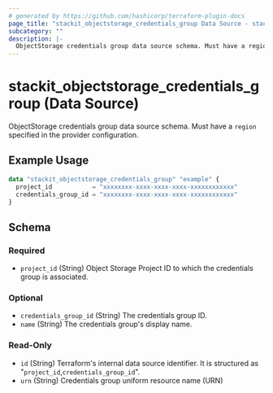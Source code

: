 ```yaml
---
# generated by https://github.com/hashicorp/terraform-plugin-docs
page_title: "stackit_objectstorage_credentials_group Data Source - stackit"
subcategory: ""
description: |-
  ObjectStorage credentials group data source schema. Must have a region specified in the provider configuration.
---
```


# stackit_objectstorage_credentials_group (Data Source)

ObjectStorage credentials group data source schema. Must have a `region` specified in the provider configuration.

## Example Usage

```terraform
data "stackit_objectstorage_credentials_group" "example" {
  project_id           = "xxxxxxxx-xxxx-xxxx-xxxx-xxxxxxxxxxxx"
  credentials_group_id = "xxxxxxxx-xxxx-xxxx-xxxx-xxxxxxxxxxxx"
}
```

<!-- schema generated by tfplugindocs -->
## Schema

### Required

- `project_id` (String) Object Storage Project ID to which the credentials group is associated.

### Optional

- `credentials_group_id` (String) The credentials group ID.
- `name` (String) The credentials group's display name.

### Read-Only

- `id` (String) Terraform's internal data source identifier. It is structured as "`project_id`,`credentials_group_id`".
- `urn` (String) Credentials group uniform resource name (URN)
